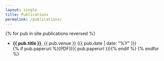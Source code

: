 ```yaml
---
layout: single
title: Publications
permalink: /publications/
---
```


{% for pub in site.publications reversed %}
- **{{ pub.title }}**, {{ pub.venue }} ({{ pub.date | date: "%Y" }})  
  {% if pub.paperurl %}[PDF]({{ pub.paperurl }}){% endif %}
{% endfor %}

